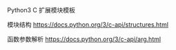 Python3 C 扩展模块模板

模块结构
https://docs.python.org/3/c-api/structures.html

函数参数解析
https://docs.python.org/3/c-api/arg.html

